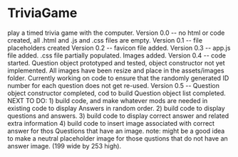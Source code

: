 # TriviaGame
play a timed trivia game with the computer.
Version 0.0 -- no html or code created, all .html and .js and .css files are empty.
Version 0.1 -- file placeholders created
Version 0.2 -- favicon file added.
Version 0.3 -- app.js file added. .css file partially populated. Images added.
Version 0.4 -- code started. Question object prototyped and tested, object constructor not yet implemented. All images have been resize and place in the assets/images folder. Currently working on code to ensure that the randomly generated ID number for each question does not get re-used.
Version 0.5 -- Question object constructor completed, cod to build Question object list completed.
NEXT TO DO: 1) build code, and make whatever mods are needed in existing code to display Answers in random order.
2) build code to display questions and answers.
3) build code to display correct answer and related extra information
4) build code to insert image associated with correct answer for thos Questions that have an image. note: might be a good idea to make a neutral placeholder image for those qustions that do not have an answer image. (199 wide by 253 high).
